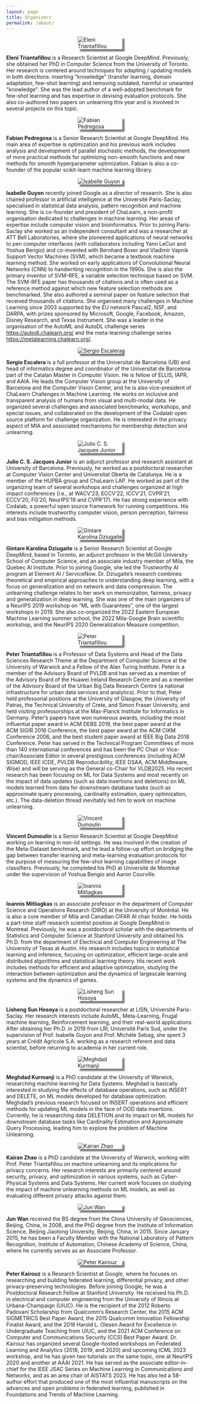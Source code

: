 ```yaml
---
layout: page
title: Organizers
permalink: /about/
---
```


<img src="http://www.cs.toronto.edu/~eleni/imgs/eleni_pic.jpg" alt="Eleni Triantafillou" style="display: block; margin: 0 auto; max-width: 120px; box-shadow: 6px 6px 3px grey;">

**Eleni Triantafillou** is a Research Scientist at Google DeepMind. Previously, she obtained her PhD in Computer Science from the University of Toronto. Her research is centered around techniques for adapting / updating models in both directions: inserting "knowledge" (transfer learning, domain adaptation, few-shot learning) and removing outdated, harmful or unwanted "knowledge". She was the lead author of a well-adopted benchmark for few-shot learning and has expertise in devising evaluation protocols. She also co-authored two papers on unlearning this year and is involved in several projects on this topic.

<img src="https://avatars.githubusercontent.com/u/277639?v=4" alt="Fabian Pedregosa" style="display: block; margin: 0 auto; max-width: 120px; box-shadow: 6px 6px 3px grey;">

**Fabian Pedregosa** is a Senior Research Scientist at Google DeepMind. His main area of expertise is optimization and his previous work includes analysis and development of parallel stochastic methods, the development of more practical methods for optimizing non-smooth functions and new methods for smooth hyperparameter optimization. Fabian is also a co-founder of the popular scikit-learn machine learning library.

<img src="https://scontent.fgva2-1.fna.fbcdn.net/v/t31.18172-8/13063075_1314864275195877_2258965082104961782_o.jpg?_nc_cat=102&ccb=1-7&_nc_sid=cdbe9c&_nc_ohc=FB-qQXbV6AsAX_k_Jei&_nc_ht=scontent.fgva2-1.fna&oh=00_AfAl_V9yHa7uHxvSeRwxGHR0WJlhZf8UKdyAH3P7j3uitA&oe=64BB878E" alt="Isabelle Guyon" style="display: block; margin: 0 auto; max-width: 120px; box-shadow: 6px 6px 3px grey;">

**Isabelle Guyon** recently joined Google as a director of research. She is also chaired professor in artificial intelligence at the Université Paris-Saclay, specialised in statistical data analysis, pattern recognition and machine learning. She is co-founder and president of ChaLearn, a non-profit organisation dedicated to challenges in machine learning. Her areas of expertise include computer vision and bioinformatics. Prior to joining Paris-Saclay she worked as an independent consultant and was a researcher at ATT Bell Laboratories, where she pioneered applications of neural networks to pen computer interfaces (with collaborators including Yann LeCun and Yoshua Bengio) and co-invented with Bernhard Boser and Vladimir Vapnik Support Vector Machines (SVM), which became a textbook machine learning method. She worked on early applications of Convolutional Neural Networks (CNN) to handwriting recognition in the 1990s. She is also the primary inventor of SVM-RFE, a variable selection technique based on SVM. The SVM-RFE paper has thousands of citations and is often used as a reference method against which new feature selection methods are benchmarked. She also authored a seminal paper on feature selection that received thousands of citations. She organised many challenges in Machine Learning since 2003 supported by the EU network Pascal2, NSF, and DARPA, with prizes sponsored by Microsoft, Google, Facebook, Amazon, Disney Research, and Texas Instrument. She was a leader in the organisation of the AutoML and AutoDL challenge series https://autodl.chalearn.org/ and the meta-learning challenge series https://metalearning.chalearn.org/.

<img src="https://mat.ub.edu/departament/wp-content/uploads/sites/40/2022/07/EscaleraSergio150.jpg" alt="Sergio Escalera" style="display: block; margin: 0 auto; max-width: 120px; box-shadow: 6px 6px 3px grey;">

**Sergio Escalera** is a full professor at the Universitat de Barcelona (UB) and head of informatics degree and coordinator of the Universitat de Barcelona part of the Catalan Master in Computer Vision. He is fellow of ELLIS, IAPR, and AAIA. He leads the Computer Vision group at the University of Barcelona and the Computer Vision Center, and he is also vice-president of ChaLearn Challenges in Machine Learning. He works on inclusive and transparent analysis of humans from visual and multi-modal data. He organized several challenges and associated benchmarks, workshops, and special issues, and collaborated on the development of the Codalab open source platform for challenge organization. He is interested in the privacy aspect of MIA and associated mechanisms for membership detection and unlearning.

<img src="https://raw.githubusercontent.com/unlearning-challenge/unlearning-challenge.github.io/main/assets/images/julio.jpg" alt="Julio C. S. Jacques Junior" style="display: block; margin: 0 auto; max-width: 120px; box-shadow: 6px 6px 3px grey;">

**Julio C. S. Jacques Junior** is an adjunct professor and research assistant at University of Barcelona. Previously, he worked as a postdoctoral researcher at Computer Vision Center and Universitat Oberta de Catalunya. He is a member of the HUPBA group and ChaLearn LAP. He worked as part of the organizing team of several workshops and challenges organized at high impact conferences (i.e., at WACV’23, ECCV’22, ICCV’21, CVPR’21, ECCV’20, FG’20, NeurIPS’19 and CVPR’17). He has strong experience with Codalab, a powerful open source framework for running competitions. His interests include trustworthy computer vision, person perception, fairness and bias mitigation methods.

<img src="https://gkdz.org/img/gintare2.jpg" alt="Gintare Karolina Dziugaite" style="display: block; margin: 0 auto; max-width: 120px; box-shadow: 6px 6px 3px grey;">

**Gintare Karolina Dziugaite** is a Senior Research Scientist at Google DeepMind, based in Toronto, an adjunct professor in the McGill University School of Computer Science, and an associate industry member of Mila, the Quebec AI Institute. Prior to joining Google, she led the Trustworthy AI program at Element AI / ServiceNow. Dr. Dziugaite’s research combines theoretical and empirical approaches to understanding deep learning, with a focus on generalization and on network and data compression. The unlearning challenge relates to her work on memorization, fairness, privacy and generalization in deep learning. She was one of the main organizers of a NeurIPS 2019 workshop on “ML with Guarantees”, one of the largest workshops in 2019. She also co-organized the 2022 Eastern European Machine Learning summer school, the 2022 Mila-Google Brain scientific workshop, and the NeurIPS 2020 Generalization Measure competition.

<img src="https://warwick.ac.uk/fac/sci/dcs/people/peter_triantafillou/20190720_191332.jpeg?maxWidth=174&maxHeight=225" alt="Peter Triantafillou" style="display: block; margin: 0 auto; max-width: 120px; box-shadow: 6px 6px 3px grey;">

**Peter Triantafillou** is a Professor of Data Systems and Head of the Data Sciences Research Theme at the Department of Computer Science at the University of Warwick and a Fellow of the Alan Turing Institute. Peter is a member of the Advisory Board of PVLDB and has served as a member of the Advisory Board of the Huawei Ireland Research Centre and as a member of the Advisory Board of the Urban Big Data Research Centre (a national infrastructure for urban data services and analytics). Prior to that, Peter held professorial positions at the University of Glasgow, the University of Patras, the Technical University of Crete, and Simon Fraser University, and held visiting professorships at the Max-Planck Institute for Informatics in Germany. Peter’s papers have won numerous awards, including the most influential paper award in ACM DEBS 2019, the best paper award at the ACM SIGIR 2016 Conference, the best paper award at the ACM CIKM Conference 2006, and the best student paper award at IEEE Big Data 2018 Conference. Peter has served in the Technical Program Committees of more than 140 international conferences and has been the PC Chair or Vice-chair/Associate Editor in several prestigious conferences (including ACM SIGMOD, IEEE ICDE, PVLDB Reproducibility, IEEE DSAA, ACM Middleware, Wise) and will be serving as the General co-Chair for VLDB2025. His recent research has been focusing on ML for Data Systems and most recently on the impact of data updates (such as data insertions and deletions) on ML models learned from data for downstream database tasks (such as approximate query processing, cardinality estimation, query optimization, etc.). The data-deletion thread inevitably led him to work on machine unlearning.

<img src="https://vdumoulin.github.io/images/me.jpg" alt="Vincent Dumoulin" style="display: block; margin: 0 auto; max-width: 120px; box-shadow: 6px 6px 3px grey;">

**Vincent Dumoulin** is a Senior Research Scientist at Google DeepMind working on learning in non-iid settings. He was involved in the creation of the Meta-Dataset benchmark, and he lead a follow-up effort on bridging the gap between transfer learning and meta-learning evaluation protocols for the purpose of measuring the few-shot learning capabilities of image classifiers. Previously, he completed his PhD at Université de Montréal under the supervision of Yoshua Bengio and Aaron Courville.

<img src="http://mitliagkas.github.io/ioannis-headshot-scaled.jpg" alt="Ioannis Mitliagkas" style="display: block; margin: 0 auto; max-width: 120px; box-shadow: 6px 6px 3px grey;">

**Ioannis Mitliagkas** is an associate professor in the department of Computer Science and Operations Research (DIRO) at the University of Montréal. He is also a core member of Mila and Canadian CIFAR AI chair holder. He holds a part-time staff research scientist position at Google DeepMind in Montreal. Previously, he was a postdoctoral scholar with the departments of Statistics and Computer Science at Stanford University and obtained his Ph.D. from the department of Electrical and Computer Engineering at The University of Texas at Austin. His research includes topics in statistical learning and inference, focusing on optimization, efficient large-scale and distributed algorithms and statistical learning theory. His recent work includes methods for efficient and adaptive optimization, studying the interaction between optimization and the dynamics of largescale learning systems and the dynamics of games.

<img src="https://scholar.googleusercontent.com/citations?view_op=view_photo&user=_8h_NEcAAAAJ&citpid=1" alt="Lisheng Sun Hosoya" style="display: block; margin: 0 auto; max-width: 120px; box-shadow: 6px 6px 3px grey;">

**Lisheng Sun Hosoya** is a postdoctoral researcher at LISN, Université Paris-Saclay. Her research interests include AutoML, Meta-Learning, Frugal machine learning, Reinforcement learning, and their real-world applications. After obtaining her Ph.D. in 2019 from LRI, Université Paris Sud, under the supervision of Prof. Isabelle Guyon and Prof. Michèle Sebag, she spent 3 years at Crédit Agricole S.A. working as a research referent and data scientist, before returning to academia in her current role.

<img src="https://warwick.ac.uk/fac/sci/dcs/people/u2082790/__.jpg" alt="Meghdad Kurmanji" style="display: block; margin: 0 auto; max-width: 120px; box-shadow: 6px 6px 3px grey;">

**Meghdad Kurmanji** is a PhD candidate at the University of Warwick, researching machine learning for Data Systems. Meghdad is basically interested in studying the effects of database operations, such as INSERT and DELETE, on ML models developed for database optimization. Meghdad’s previous research focused on INSERT operations and efficient methods for updating ML models in the face of OOD data insertions. Currently, he is researching data DELETION and its impact on ML models for downstream database tasks like Cardinality Estimation and Approximate Query Processing, leading him to explore the problem of Machine Unlearning.

<img src="https://avatars.githubusercontent.com/u/33935825?v=4" alt="Kairan Zhao" style="display: block; margin: 0 auto; max-width: 120px; box-shadow: 6px 6px 3px grey;">

**Kairan Zhao** is a PhD candidate at the University of Warwick, working with Prof. Peter Triantafillou on machine unlearning and its implications for privacy concerns. Her research interests are primarily centered around security, privacy, and optimization in various systems, such as Cyber-Physical Systems and Data Systems. Her current work focuses on studying the impact of machine unlearning methods on ML models, as well as evaluating different privacy attacks against them.

<img src="http://www.cbsr.ia.ac.cn/users/jwan/assets/portrait.jpg" alt="Jun Wan" style="display: block; margin: 0 auto; max-width: 120px; box-shadow: 6px 6px 3px grey;">

**Jun Wan** received the BS degree from the China University of Geosciences, Beijing, China, in 2008, and the PhD degree from the Institute of Information Science, Beijing Jiaotong University, Beijing, China, in 2015. Since January 2015, he has been a Faculty Member with the National Laboratory of Pattern Recognition, Institute of Automation, Chinese Academy of Science, China, where he currently serves as an Associate Professor.

<img src="https://kairouzp.github.io/kairouz_new.jpg" alt="Peter Kairouz" style="display: block; margin: 0 auto; max-width: 120px; box-shadow: 6px 6px 3px grey;">

**Peter Kairouz** is a Research Scientist at Google, where he focuses on researching and building federated learning, differential privacy, and other privacy-preserving technologies. Before joining Google, he was a Postdoctoral Research Fellow at Stanford University. He received his Ph.D. in electrical and computer engineering from the University of Illinois at Urbana-Champaign (UIUC). He is the recipient of the 2012 Roberto Padovani Scholarship from Qualcomm’s Research Center, the 2015 ACM SIGMETRICS Best Paper Award, the 2015 Qualcomm Innovation Fellowship Finalist Award, and the 2016 Harold L. Olesen Award for Excellence in Undergraduate Teaching from UIUC, and the 2021 ACM Conference on Computer and Communications Security (CCS) Best Paper Award. Dr. Kairouz has organized several Google-hosted workshops on Federated Learning and Analytics (2018, 2019, and 2020) and upcoming ICML 2023 workshop, and he has given two tutorials on the same topic, one at NeurIPS 2020 and another at AAAI 2021. He has served as the associate editor-in-chief for the IEEE JSAC Series on Machine Learning in Communications and Networks, and as an area chair of AISTATS 2023. He has also led a 58-author effort that produced one of the most influential manuscripts on the advances and open problems in federated learning, published in Foundations and Trends of Machine Learning.
